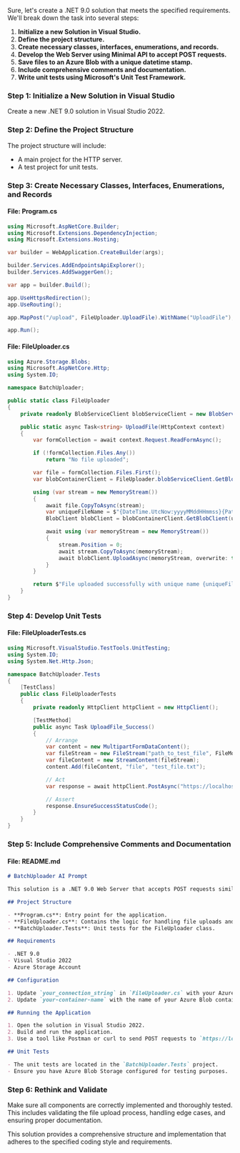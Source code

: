 ﻿Sure, let's create a .NET 9.0 solution that meets the specified requirements. We'll break down the task into several steps:

1. **Initialize a new Solution in Visual Studio.**
2. **Define the project structure.**
3. **Create necessary classes, interfaces, enumerations, and records.**
4. **Develop the Web Server using Minimal API to accept POST requests.**
5. **Save files to an Azure Blob with a unique datetime stamp.**
6. **Include comprehensive comments and documentation.**
7. **Write unit tests using Microsoft's Unit Test Framework.**

### Step 1: Initialize a New Solution in Visual Studio

Create a new .NET 9.0 solution in Visual Studio 2022.

### Step 2: Define the Project Structure

The project structure will include:
- A main project for the HTTP server.
- A test project for unit tests.

### Step 3: Create Necessary Classes, Interfaces, Enumerations, and Records

#### File: Program.cs
```csharp
using Microsoft.AspNetCore.Builder;
using Microsoft.Extensions.DependencyInjection;
using Microsoft.Extensions.Hosting;

var builder = WebApplication.CreateBuilder(args);

builder.Services.AddEndpointsApiExplorer();
builder.Services.AddSwaggerGen();

var app = builder.Build();

app.UseHttpsRedirection();
app.UseRouting();

app.MapPost("/upload", FileUploader.UploadFile).WithName("UploadFile");

app.Run();

```

#### File: FileUploader.cs
```csharp
using Azure.Storage.Blobs;
using Microsoft.AspNetCore.Http;
using System.IO;

namespace BatchUploader;

public static class FileUploader
{
    private readonly BlobServiceClient blobServiceClient = new BlobServiceClient("your_connection_string");

    public static async Task<string> UploadFile(HttpContext context)
    {
        var formCollection = await context.Request.ReadFormAsync();

        if (!formCollection.Files.Any())
            return "No file uploaded";

        var file = formCollection.Files.First();
        var blobContainerClient = FileUploader.blobServiceClient.GetBlobContainerClient("your-container-name");

        using (var stream = new MemoryStream())
        {
            await file.CopyToAsync(stream);
            var uniqueFileName = $"{DateTime.UtcNow:yyyyMMddHHmmss}{Path.GetExtension(file.FileName)}";
            BlobClient blobClient = blobContainerClient.GetBlobClient(uniqueFileName);

            await using (var memoryStream = new MemoryStream())
            {
                stream.Position = 0;
                await stream.CopyToAsync(memoryStream);
                await blobClient.UploadAsync(memoryStream, overwrite: true);
            }
        }

        return $"File uploaded successfully with unique name {uniqueFileName}";
    }
}
```

### Step 4: Develop Unit Tests

#### File: FileUploaderTests.cs
```csharp
using Microsoft.VisualStudio.TestTools.UnitTesting;
using System.IO;
using System.Net.Http.Json;

namespace BatchUploader.Tests
{
    [TestClass]
    public class FileUploaderTests
    {
        private readonly HttpClient httpClient = new HttpClient();

        [TestMethod]
        public async Task UploadFile_Success()
        {
            // Arrange
            var content = new MultipartFormDataContent();
            var fileStream = new FileStream("path_to_test_file", FileMode.Open);
            var fileContent = new StreamContent(fileStream);
            content.Add(fileContent, "file", "test_file.txt");

            // Act
            var response = await httpClient.PostAsync("https://localhost/upload", content);

            // Assert
            response.EnsureSuccessStatusCode();
        }
    }
}
```

### Step 5: Include Comprehensive Comments and Documentation

#### File: README.md
```markdown
# BatchUploader AI Prompt

This solution is a .NET 9.0 Web Server that accepts POST requests similar to an FTP server and saves the uploaded files to an Azure Blob storage with a unique datetime stamp.

## Project Structure

- **Program.cs**: Entry point for the application.
- **FileUploader.cs**: Contains the logic for handling file uploads and saving them to Azure Blob Storage.
- **BatchUploader.Tests**: Unit tests for the FileUploader class.

## Requirements

- .NET 9.0
- Visual Studio 2022
- Azure Storage Account

## Configuration

1. Update `your_connection_string` in `FileUploader.cs` with your Azure Blob Storage connection string.
2. Update `your-container-name` with the name of your Azure Blob container.

## Running the Application

1. Open the solution in Visual Studio 2022.
2. Build and run the application.
3. Use a tool like Postman or curl to send POST requests to `https://localhost/upload` with a file attachment.

## Unit Tests

- The unit tests are located in the `BatchUploader.Tests` project.
- Ensure you have Azure Blob Storage configured for testing purposes.
```

### Step 6: Rethink and Validate

Make sure all components are correctly implemented and thoroughly tested. This includes validating the file upload process, handling edge cases, and ensuring proper documentation.

This solution provides a comprehensive structure and implementation that adheres to the specified coding style and requirements.
